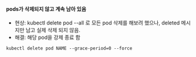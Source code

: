 #### pods가 삭제되지 않고 계속 남아 있음
- 현상: kubectl delete pod --all 로 모든 pod 삭제를 해보려 했으나, deleted 메시지만 남고 실제 삭제 되지 않음.  
- 해결: 해당 pod을 강제 종료 함  
```ssh
kubectl delete pod NAME --grace-period=0 --force
```
